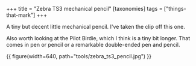 +++
title = "Zebra TS3 mechanical pencil"
[taxonomies]
tags = ["things-that-mark"]
+++

A tiny but decent little mechanical pencil. I've taken the clip off this one.

Also worth looking at the Pilot Birdie, which I think is a tiny bit longer. That comes in pen or pencil or a remarkable double-ended pen and pencil.

{{ figure(width=640, path="tools/zebra_ts3_pencil.jpg") }}
